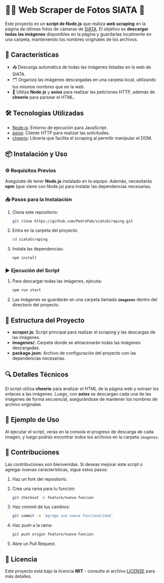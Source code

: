 # 📸✨ Web Scraper de Fotos SIATA 🚀

Este proyecto es un **script de Node.js** que realiza **web scraping** en la página de últimas fotos de cámaras de [SIATA](https://siata.gov.co/ultimasFotosCamaras/). El objetivo es **descargar todas las imágenes** disponibles en la página y guardarlas localmente en una carpeta, manteniendo los nombres originales de los archivos.

## 🌟 Características

- 📥 Descarga automática de todas las imágenes listadas en la web de SIATA.
- 🗂️ Organiza las imágenes descargadas en una carpeta local, utilizando los mismos nombres que en la web.
- 🚀 Utiliza **Node.js** y **axios** para realizar las peticiones HTTP, además de **cheerio** para parsear el HTML.

## 🛠️ Tecnologías Utilizadas

- [Node.js](https://nodejs.org/): Entorno de ejecución para JavaScript.
- [axios](https://www.npmjs.com/package/axios): Cliente HTTP para realizar las solicitudes.
- [cheerio](https://www.npmjs.com/package/cheerio): Librería que facilita el scraping al permitir manipular el DOM.

## 📦 Instalación y Uso

### ⚙️ Requisitos Previos

Asegúrate de tener **Node.js** instalado en tu equipo. Además, necesitarás **npm** (que viene con Node.js) para instalar las dependencias necesarias.

### 📥 Pasos para la Instalación

1. Clona este repositorio:

   ```sh
   git clone https://github.com/PedroPab/siataScraping.git
   ```

2. Entra en la carpeta del proyecto:

   ```sh
   cd siataScraping
   ```

3. Instala las dependencias:

   ```sh
   npm install
   ```

### ▶️ Ejecución del Script

1. Para descargar todas las imágenes, ejecuta:

   ```sh
   npm run start
   ```

2. Las imágenes se guardarán en una carpeta llamada **`imagenes`** dentro del directorio del proyecto.

## 📂 Estructura del Proyecto

- **scraper.js**: Script principal para realizar el scraping y las descargas de las imágenes.
- **imagenes/**: Carpeta donde se almacenarán todas las imágenes descargadas.
- **package.json**: Archivo de configuración del proyecto con las dependencias necesarias.

## 🔍 Detalles Técnicos

El script utiliza **cheerio** para analizar el HTML de la página web y extraer los enlaces a las imágenes. Luego, con **axios** se descargan cada una de las imágenes de forma secuencial, asegurándose de mantener los nombres de archivo originales.

## 🎉 Ejemplo de Uso

Al ejecutar el script, verás en la consola el progreso de descarga de cada imagen, y luego podrás encontrar todos los archivos en la carpeta `imagenes`.

## 🤝 Contribuciones

Las contribuciones son bienvenidas. Si deseas mejorar este script o agregar nuevas características, sigue estos pasos:

1. Haz un fork del repositorio.
2. Crea una rama para tu función:

   ```sh
   git checkout -b feature/nueva-funcion
   ```

3. Haz commit de tus cambios:

   ```sh
   git commit -m 'Agrega una nueva funcionalidad'
   ```

4. Haz push a la rama:

   ```sh
   git push origin feature/nueva-funcion
   ```

5. Abre un Pull Request.

## 📜 Licencia

Este proyecto está bajo la licencia **MIT** - consulta el archivo [LICENSE](LICENSE) para más detalles.
